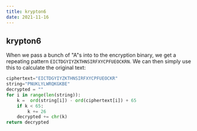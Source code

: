 ```yaml
---
title: krypton6
date: 2021-11-16
---
```

## krypton6

When we pass a bunch of "A"s into to the encryption binary, we get a repeating pattern `EICTDGYIYZKTHNSIRFXYCPFUEOCKRN`. We can then simply use this to calculate the original text:

``` python
ciphertext="EICTDGYIYZKTHNSIRFXYCPFUEOCKR"
string="PNUKLYLWRQKGKBE"
decrypted = ""
for i in range(len(string)):
    k =  ord(string[i]) - ord(ciphertext[i]) + 65
    if k < 65:
        k += 26
    decrypted += chr(k)
return decrypted
```